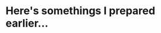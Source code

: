 
<html>
<head>
<meta charset="UTF-8">
<title></title>

</head>

<body>

<h1>Here's somethings I prepared earlier...</h1>


</body>
</html>
